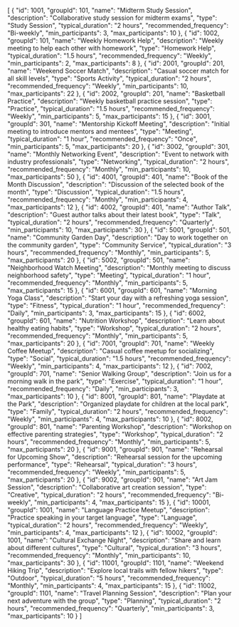 [
  {
    "id": 1001,
    "groupId": 101,
    "name": "Midterm Study Session",
    "description": "Collaborative study session for midterm exams",
    "type": "Study Session",
    "typical_duration": "2 hours",
    "recommended_frequency": "Bi-weekly",
    "min_participants": 3,
    "max_participants": 10
  },
  {
    "id": 1002,
    "groupId": 101,
    "name": "Weekly Homework Help",
    "description": "Weekly meeting to help each other with homework",
    "type": "Homework Help",
    "typical_duration": "1.5 hours",
    "recommended_frequency": "Weekly",
    "min_participants": 2,
    "max_participants": 8
  },
  {
    "id": 2001,
    "groupId": 201,
    "name": "Weekend Soccer Match",
    "description": "Casual soccer match for all skill levels",
    "type": "Sports Activity",
    "typical_duration": "2 hours",
    "recommended_frequency": "Weekly",
    "min_participants": 10,
    "max_participants": 22
  },
  {
    "id": 2002,
    "groupId": 201,
    "name": "Basketball Practice",
    "description": "Weekly basketball practice session",
    "type": "Practice",
    "typical_duration": "1.5 hours",
    "recommended_frequency": "Weekly",
    "min_participants": 5,
    "max_participants": 15
  },
  {
    "id": 3001,
    "groupId": 301,
    "name": "Mentorship Kickoff Meeting",
    "description": "Initial meeting to introduce mentors and mentees",
    "type": "Meeting",
    "typical_duration": "1 hour",
    "recommended_frequency": "Once",
    "min_participants": 5,
    "max_participants": 20
  },
  {
    "id": 3002,
    "groupId": 301,
    "name": "Monthly Networking Event",
    "description": "Event to network with industry professionals",
    "type": "Networking",
    "typical_duration": "2 hours",
    "recommended_frequency": "Monthly",
    "min_participants": 10,
    "max_participants": 50
  },
  {
    "id": 4001,
    "groupId": 401,
    "name": "Book of the Month Discussion",
    "description": "Discussion of the selected book of the month",
    "type": "Discussion",
    "typical_duration": "1.5 hours",
    "recommended_frequency": "Monthly",
    "min_participants": 4,
    "max_participants": 12
  },
  {
    "id": 4002,
    "groupId": 401,
    "name": "Author Talk",
    "description": "Guest author talks about their latest book",
    "type": "Talk",
    "typical_duration": "2 hours",
    "recommended_frequency": "Quarterly",
    "min_participants": 10,
    "max_participants": 30
  },
  {
    "id": 5001,
    "groupId": 501,
    "name": "Community Garden Day",
    "description": "Day to work together on the community garden",
    "type": "Community Service",
    "typical_duration": "3 hours",
    "recommended_frequency": "Monthly",
    "min_participants": 5,
    "max_participants": 20
  },
  {
    "id": 5002,
    "groupId": 501,
    "name": "Neighborhood Watch Meeting",
    "description": "Monthly meeting to discuss neighborhood safety",
    "type": "Meeting",
    "typical_duration": "1 hour",
    "recommended_frequency": "Monthly",
    "min_participants": 5,
    "max_participants": 15
  },
  {
    "id": 6001,
    "groupId": 601,
    "name": "Morning Yoga Class",
    "description": "Start your day with a refreshing yoga session",
    "type": "Fitness",
    "typical_duration": "1 hour",
    "recommended_frequency": "Daily",
    "min_participants": 3,
    "max_participants": 15
  },
  {
    "id": 6002,
    "groupId": 601,
    "name": "Nutrition Workshop",
    "description": "Learn about healthy eating habits",
    "type": "Workshop",
    "typical_duration": "2 hours",
    "recommended_frequency": "Monthly",
    "min_participants": 5,
    "max_participants": 20
  },
  {
    "id": 7001,
    "groupId": 701,
    "name": "Weekly Coffee Meetup",
    "description": "Casual coffee meetup for socializing",
    "type": "Social",
    "typical_duration": "1.5 hours",
    "recommended_frequency": "Weekly",
    "min_participants": 4,
    "max_participants": 12
  },
  {
    "id": 7002,
    "groupId": 701,
    "name": "Senior Walking Group",
    "description": "Join us for a morning walk in the park",
    "type": "Exercise",
    "typical_duration": "1 hour",
    "recommended_frequency": "Daily",
    "min_participants": 3,
    "max_participants": 10
  },
  {
    "id": 8001,
    "groupId": 801,
    "name": "Playdate at the Park",
    "description": "Organized playdate for children at the local park",
    "type": "Family",
    "typical_duration": "2 hours",
    "recommended_frequency": "Weekly",
    "min_participants": 4,
    "max_participants": 10
  },
  {
    "id": 8002,
    "groupId": 801,
    "name": "Parenting Workshop",
    "description": "Workshop on effective parenting strategies",
    "type": "Workshop",
    "typical_duration": "2 hours",
    "recommended_frequency": "Monthly",
    "min_participants": 5,
    "max_participants": 20
  },
  {
    "id": 9001,
    "groupId": 901,
    "name": "Rehearsal for Upcoming Show",
    "description": "Rehearsal session for the upcoming performance",
    "type": "Rehearsal",
    "typical_duration": "3 hours",
    "recommended_frequency": "Weekly",
    "min_participants": 5,
    "max_participants": 20
  },
  {
    "id": 9002,
    "groupId": 901,
    "name": "Art Jam Session",
    "description": "Collaborative art creation session",
    "type": "Creative",
    "typical_duration": "2 hours",
    "recommended_frequency": "Bi-weekly",
    "min_participants": 4,
    "max_participants": 15
  },
  {
    "id": 10001,
    "groupId": 1001,
    "name": "Language Practice Meetup",
    "description": "Practice speaking in your target language",
    "type": "Language",
    "typical_duration": "2 hours",
    "recommended_frequency": "Weekly",
    "min_participants": 4,
    "max_participants": 12
  },
  {
    "id": 10002,
    "groupId": 1001,
    "name": "Cultural Exchange Night",
    "description": "Share and learn about different cultures",
    "type": "Cultural",
    "typical_duration": "3 hours",
    "recommended_frequency": "Monthly",
    "min_participants": 10,
    "max_participants": 30
  },
  {
    "id": 11001,
    "groupId": 1101,
    "name": "Weekend Hiking Trip",
    "description": "Explore local trails with fellow hikers",
    "type": "Outdoor",
    "typical_duration": "5 hours",
    "recommended_frequency": "Monthly",
    "min_participants": 4,
    "max_participants": 15
  },
  {
    "id": 11002,
    "groupId": 1101,
    "name": "Travel Planning Session",
    "description": "Plan your next adventure with the group",
    "type": "Planning",
    "typical_duration": "2 hours",
    "recommended_frequency": "Quarterly",
    "min_participants": 3,
    "max_participants": 10
  }
] 